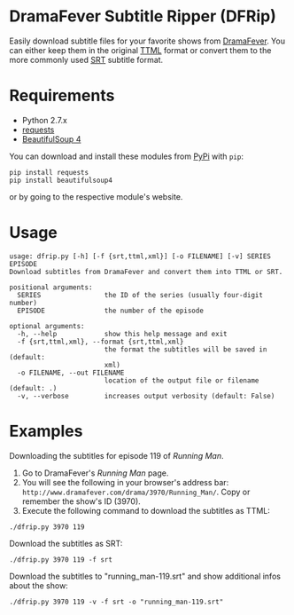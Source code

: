 DramaFever Subtitle Ripper (DFRip)
==================================

Easily download subtitle files for your favorite shows from [DramaFever](http://www.dramafever.com/).
You can either keep them in the original [TTML](http://www.w3.org/TR/ttaf1-dfxp/) format or convert them to the more 
commonly used [SRT](http://en.wikipedia.org/wiki/SubRip) subtitle format.

# Requirements

* Python 2.7.x
* [requests](http://docs.python-requests.org/en/latest/)
* [BeautifulSoup 4](http://www.crummy.com/software/BeautifulSoup/)

You can download and install these modules from [PyPi](https://pypi.python.org/pypi) with `pip`:

```
pip install requests
pip install beautifulsoup4
```

or by going to the respective module's website.

# Usage

```
usage: dfrip.py [-h] [-f {srt,ttml,xml}] [-o FILENAME] [-v] SERIES EPISODE
Download subtitles from DramaFever and convert them into TTML or SRT.

positional arguments:
  SERIES                the ID of the series (usually four-digit number)
  EPISODE               the number of the episode

optional arguments:
  -h, --help            show this help message and exit
  -f {srt,ttml,xml}, --format {srt,ttml,xml}
                        the format the subtitles will be saved in (default:
                        xml)
  -o FILENAME, --out FILENAME
                        location of the output file or filename (default: .)
  -v, --verbose         increases output verbosity (default: False)
```

# Examples

Downloading the subtitles for episode 119 of _Running Man_.

1. Go to DramaFever's _Running Man_ page.
2. You will see the following in your browser's address bar: `http://www.dramafever.com/drama/3970/Running_Man/`.
Copy or remember the show's ID (3970).
3. Execute the following command to download the subtitles as TTML:

```
./dfrip.py 3970 119
```

Download the subtitles as SRT:

```
./dfrip.py 3970 119 -f srt
```
  
Download the subtitles to "running_man-119.srt" and show additional infos about the show:

```
./dfrip.py 3970 119 -v -f srt -o "running_man-119.srt"
```
